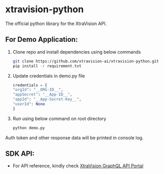 # xtravision-python
The official python library for the XtraVision API.

## For Demo Application:
1. Clone repo and install dependencies using below commands  
    ```sh
    git clone https://github.com/xtravision-ai/xtravision-python.git
    pip install -r requirement.txt
    ````

2. Update credentials in demo.py file

    ```python
    credentials = {
    "orgId": "__ORG-ID__",
    "appSecret": "__App-ID__",
    "appId": "__App-Secret-Key__",
    "userId": None
    }
    ```

3. Run using below command on root directory

    ```sh
    python demo.py
    ```

 Auth token and other response data will be printed in console log. 


## SDK API: 

- For API reference, kindly check [XtraVision GraphQL API Portal](https://xtravision-ai.github.io/)


